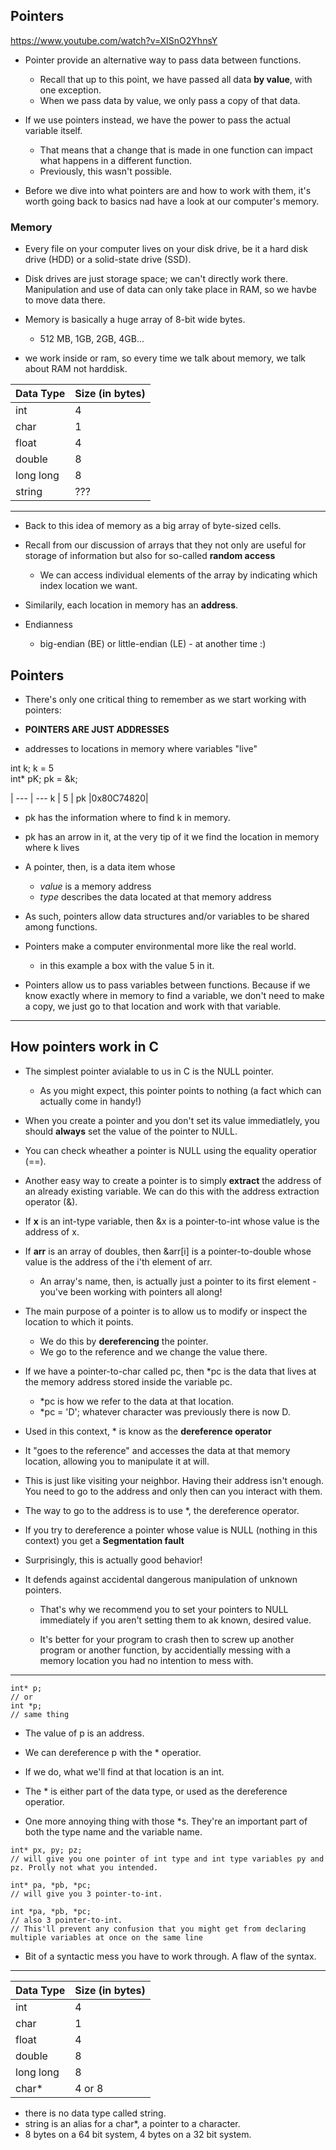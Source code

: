 ## Pointers

https://www.youtube.com/watch?v=XISnO2YhnsY

- Pointer provide an alternative way to pass data between functions.
	- Recall that up to this point, we have passed all data **by value**,
	with one exception.
	- When we pass data by value, we only pass a copy of that data.

- If we use pointers instead, we have the power to pass the actual variable itself.
	- That means that a change that is made in one function can impact what happens in a different function.
	- Previously, this wasn't possible.

- Before we dive into what pointers are and how to work with them,
it's worth going back to basics nad have a look at our computer's memory.

### Memory
- Every file on your computer lives on your disk drive, be it a hard disk drive (HDD)
or a solid-state drive (SSD).

- Disk drives are just storage space;
we can't directly work there. 
Manipulation and use of data can only take place in RAM, so we havbe to move data there.

- Memory is basically a huge array of 8-bit wide bytes.
	- 512 MB, 1GB, 2GB, 4GB...

- we work inside or ram, so every time we talk about memory, we talk about RAM not harddisk.


Data Type | Size (in bytes)
--- | --- 
int | 4
char | 1
float | 4
double | 8
long long | 8
string | ???

---

- Back to this idea of memory as a big array of byte-sized cells.

- Recall from our discussion of arrays that they not only are useful for storage of information
but also for so-called **random access**
	- We can access individual elements of the array by indicating which index location we want.

- Similarily, each location in memory has an **address**.

- Endianness 
	- big-endian (BE) or little-endian (LE) - at another time :)

## Pointers
- There's only one critical thing to remember as we start working with pointers:

- **POINTERS ARE JUST ADDRESSES**

- addresses to locations in memory where variables "live"

int k;
k = 5	
int* pK;
pk = &k;

| --- | ---
k | 5 |
pk |0x80C74820|

- pk has the information where to find k in memory.
- pk has an arrow in it, at the very tip of it we find the location in memory where k lives

- A pointer, then, is a data item whose
	- *value* is a memory address
	- *type* describes the data located at that memory address

- As such, pointers allow data structures and/or variables to be shared among functions.

- Pointers make a computer environmental more like the real world.
	- in this example a box with the value 5 in it.

- Pointers allow us to pass variables between functions.
Because if we know exactly where in memory to find a variable,
we don't need to make a copy, we just go to that location and work with that variable.

---

## How pointers work in C
- The simplest pointer avialable to us in C is the NULL pointer.
	- As you might expect, this pointer points to nothing (a fact which can actually come in handy!)
- When you create a pointer and you don't set its value immediatlely, you should **always** set the value
of the pointer to NULL.
- You can check wheather a pointer is NULL using the equality operatior (==).

- Another easy way to create a pointer is to simply **extract** the address
of an already existing variable. We can do this with the address extraction operator (&).

- If **x** is an int-type variable, then &x is a pointer-to-int whose value is the address of x.
- If **arr** is an array of doubles, then &arr[i] is a pointer-to-double whose value is the address of the i'th element of arr.
	- An array's name, then, is actually just a pointer to its first element -
	you've been working with pointers all along!

- The main purpose of a pointer is to allow us to modify or inspect the location to which it points.
	- We do this by **dereferencing** the pointer.
	- We go to the reference and we change the value there.

- If we have a pointer-to-char called pc, then *pc is the data that lives at the memory address stored 
inside the variable pc.
	- *pc is how we refer to the data at that location.
	- *pc = 'D'; whatever character was previously there is now D.

- Used in this context, * is know as the **dereference operator**
- It "goes to the reference" and accesses the data at that memory location,
allowing you to manipulate it at will.
- This is just like visiting your neighbor.
Having their address isn't enough. You need to go to the address and only then can
you interact with them.

- The way to go to the address is to use *, the dereference operator.

- If you try to dereference a pointer whose value is NULL (nothing in this context)
you get a **Segmentation fault**

- Surprisingly, this is actually good behavior!
- It defends against accidental dangerous manipulation of unknown pointers.
	- That's why we recommend you to set your pointers to NULL
	immediately if you aren't setting them to ak known, desired value.

	- It's better for your program to crash then to screw up another program or another function, by accidentially messing with 
	a memory location you had no intention to mess with.

---

```
int* p;
// or
int *p; 
// same thing
```

- The value of p is an address.
- We can dereference p with the * operatior.
- If we do, what we'll find at that location is an int.

- The * is either part of the data type, or used as the dereference operatior.

- One more annoying thing with those *s. They're an important part of both the type name
and the variable name.

```
int* px, py; pz;
// will give you one pointer of int type and int type variables py and pz. Prolly not what you intended.

int* pa, *pb, *pc;
// will give you 3 pointer-to-int.

int *pa, *pb, *pc;
// also 3 pointer-to-int.
// This'll prevent any confusion that you might get from declaring multiple variables at once on the same line
```

- Bit of a syntactic mess you have to work through. A flaw of the syntax.

---

Data Type | Size (in bytes)
--- | --- 
int | 4
char | 1
float | 4
double | 8
long long | 8
char* | 4 or 8

- there is no data type called string.
- string is an alias for a char*, a pointer to a character.
- 8 bytes on a 64 bit system, 4 bytes on a 32 bit system.